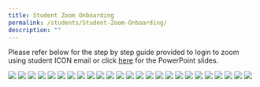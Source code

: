 ```yaml
---
title: Student Zoom Onboarding
permalink: /students/Student-Zoom-Onboarding/
description: ""
---
```

Please refer below for the step by step guide provided to login to zoom using student ICON email or click [here](https://eastspringpri.moe.edu.sg/qql/slot/u195/2022/Students/Student%20Zoom%20Onboarding/Student_Zoom_Onboarding_Guide.pptx) for the PowerPoint slides.

![](/images/Slide1.jpeg)
![](/images/Slide2.jpeg)
![](/images/Slide3.jpeg)
![](/images/Slide4.jpeg)
![](/images/Slide5.jpeg)
![](/images/Slide6.jpeg)
![](/images/Slide7.jpeg)
![](/images/Slide8.jpeg)
![](/images/Slide9.jpeg)
![](/images/Slide10.jpeg)
![](/images/Slide11.jpeg)
![](/images/Slide12.jpeg)
![](/images/Slide13.jpeg)
![](/images/Slide14.jpeg)
![](/images/Slide15.jpeg)
![](/images/Slide16.jpeg)
![](/images/Slide17.jpeg)
![](/images/Slide18.jpeg)
![](/images/Slide19.jpeg)
![](/images/Slide20.jpeg)
![](/images/Slide21.jpeg)
![](/images/Slide22.jpeg)
![](/images/Slide23.jpeg)
![](/images/Slide24.jpeg)
![](/images/Slide25.jpeg)